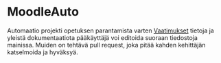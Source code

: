 # MoodleAuto
Automaatio projekti opetuksen parantamista varten
[Vaatimukset](./requirements/README.md) tietoja ja yleistä dokumentaatiota
pääkäyttäjä voi editoida suoraan tiedostoja mainissa. Muiden on tehtävä pull request, joka pitää kahden kehittäjän katselmoida ja hyväksyä. 

